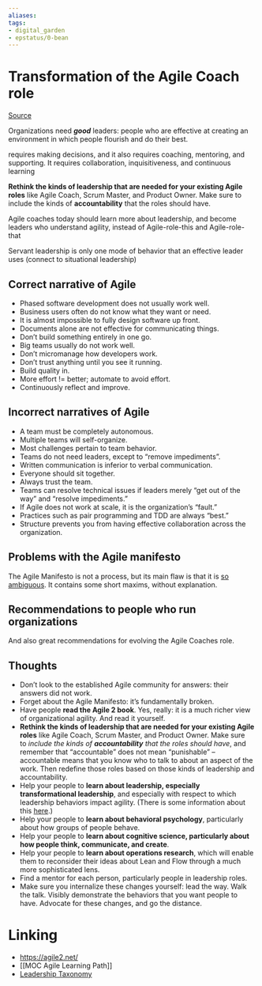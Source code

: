 ```yaml
---
aliases: 
tags: 
- digital_garden
- epstatus/0-bean
---
```

# Transformation of the Agile Coach role

[Source](https://www.linkedin.com/pulse/todays-agile-roles-dead-end-cliff-berg/?trackingId=oY3efiuAoZ0oWFZO3K8rww%3D%3D)

Organizations need **_good_** leaders: people who are effective at creating an environment in which people flourish and do their best.

requires making decisions, and it also requires coaching, mentoring, and supporting. It requires collaboration, inquisitiveness, and continuous learning


**Rethink the kinds of leadership that are needed for your existing Agile roles** like Agile Coach, Scrum Master, and Product Owner. Make sure to include the kinds of **accountability** that the roles should have.

Agile coaches today should learn more about leadership, and become leaders who understand agility, instead of Agile-role-this and Agile-role-that

Servant leadership is only one mode of behavior that an effective leader uses  (connect to situational leadership)

## Correct narrative of Agile
-   Phased software development does not usually work well.
-   Business users often do not know what they want or need.
-   It is almost impossible to fully design software up front.
-   Documents alone are not effective for communicating things.
-   Don’t build something entirely in one go.
-   Big teams usually do not work well.
-   Don’t micromanage how developers work.
-   Don’t trust anything until you see it running.
-   Build quality in.
-   More effort != better; automate to avoid effort.
-   Continuously reflect and improve.

## Incorrect narratives of Agile
-   A team must be completely autonomous.
-   Multiple teams will self-organize.
-   Most challenges pertain to team behavior.
-   Teams do not need leaders, except to “remove impediments”.
-   Written communication is inferior to verbal communication.
-   Everyone should sit together.
-   Always trust the team.
-   Teams can resolve technical issues if leaders merely “get out of the way” and “resolve impediments.”
-   If Agile does not work at scale, it is the organization’s “fault.”
-   Practices such as pair programming and TDD are always “best.”
-   Structure prevents you from having effective collaboration across the organization.

## Problems with the Agile manifesto
The Agile Manifesto is not a process, but its main flaw is that it is [so ambiguous](https://www.linkedin.com/pulse/agile-core-ideas-something-quite-right-cliff-berg/). It contains some short maxims, without explanation.

## Recommendations to people who run organizations
And also great recommendations for evolving the Agile Coaches role.



## Thoughts
-  Don’t look to the established Agile community for answers: their answers did not work.
-  Forget about the Agile Manifesto: it’s fundamentally broken.
-  Have people **read the Agile 2 book**. Yes, really: it is a much richer view of organizational agility. And read it yourself.
-  **Rethink the kinds of leadership that are needed for your existing Agile roles** like Agile Coach, Scrum Master, and Product Owner. Make sure to _include the kinds of_ **_accountability_** _that the roles should have_, and remember that “accountable” does not mean “punishable” – accountable means that you know who to talk to about an aspect of the work. Then redefine those roles based on those kinds of leadership and accountability.
-  Help your people to **learn about leadership, especially transformational leadership**, and especially with respect to which leadership behaviors impact agility. (There is some information about this [here](https://www.agile2academy.com/engineering-leadership).)
-  Help your people to **learn about behavioral psychology**, particularly about how groups of people behave.
-  Help your people to **learn about cognitive science, particularly about how people think, communicate, and create**.
-  Help your people to **learn about operations research**, which will enable them to reconsider their ideas about Lean and Flow through a much more sophisticated lens.
-  Find a mentor for each person, particularly people in leadership roles.
-  Make sure you internalize these changes yourself: lead the way. Walk the talk. Visibly demonstrate the behaviors that you want people to have. Advocate for these changes, and go the distance.

# Linking
+ https://agile2.net/
+ [[MOC Agile Learning Path]]
+ [Leadership Taxonomy](https://agile2.net/more-resources/a-leadership-taxonomy/)

